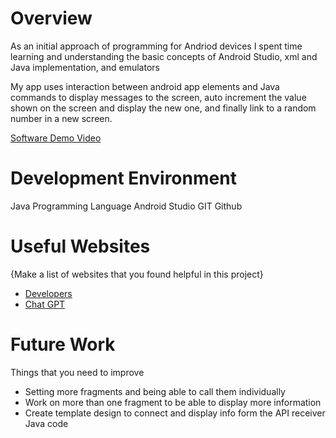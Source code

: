 # Overview

As an initial approach of programming for Andriod devices I spent time learning and understanding the basic concepts of Android Studio, xml and Java implementation, and emulators 

My app uses interaction between android app elements and Java commands to display messages to the screen, auto increment the value shown on the screen and display the new one, and finally link to a random number in a new screen.



[Software Demo Video](https://youtu.be/leuwZPnD1Q0)

# Development Environment

Java Programming Language
Android Studio 
GIT
Github

# Useful Websites

{Make a list of websites that you found helpful in this project}
* [Developers](https://developer.android.com)
* [Chat GPT](https://chat.openai.com/chat)

# Future Work

Things that you need to improve
* Setting more fragments and being able to call them individually
* Work on more than one fragment to be able to display more information
* Create template design to connect and display info form the API receiver Java code
